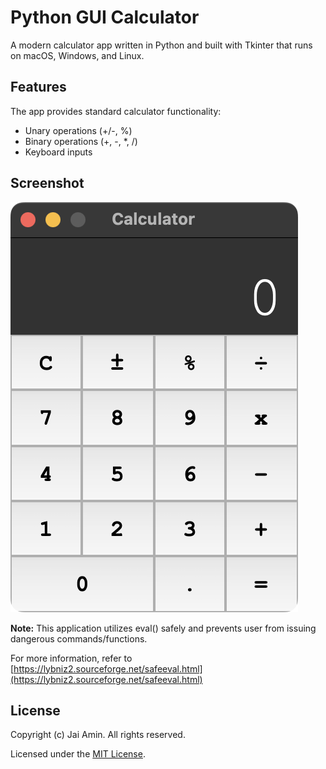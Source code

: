 # Python GUI Calculator

A modern calculator app written in Python and built with Tkinter that runs on macOS, Windows, and Linux.

## Features
The app provides standard calculator functionality:
- Unary operations (+/-, %)
- Binary operations (+, -, *, /)
- Keyboard inputs

## Screenshot
![Calculator Screenshot](CalculatorScreenshot.png)

__Note:__ This application utilizes eval() safely and prevents user
from issuing dangerous commands/functions. 

For more information, refer to
[https://lybniz2.sourceforge.net/safeeval.html](https://lybniz2.sourceforge.net/safeeval.html)

## License
Copyright (c) Jai Amin. All rights reserved.

Licensed under the [MIT License](./LICENSE).
